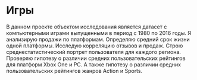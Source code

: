 # Игры  
  
В данном проекте объектом исследования является датасет с компьютерными играми выпущенными в период с 1980 по 2016 годы.
Я анализирую продажи по платформам. Определяю средний срок жизни одной платформы.
Исследую корреляцию отзывов и продаж. Строю среднестатистический портрет пользователя для каждого региона.
Проверяю гипотезу о различии средних пользовательских рейтингов для платформ Xbox One и PC.
А также гипотезу о различии средних пользовательских рейтингов жанров Action и Sports.